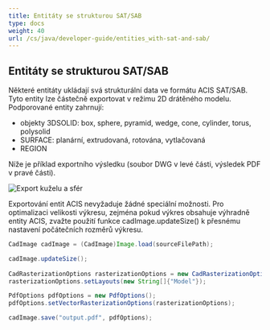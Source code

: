 ```yaml
---
title: Entitáty se strukturou SAT/SAB
type: docs
weight: 40
url: /cs/java/developer-guide/entities_with-sat-and-sab/
---
```


## **Entitáty se strukturou SAT/SAB**

Některé entitáty ukládají svá strukturální data ve formátu ACIS SAT/SAB. Tyto entity lze částečně exportovat v režimu 2D drátěného modelu. Podporované entity zahrnují:

*	objekty 3DSOLID: box, sphere, pyramid, wedge, cone, cylinder, torus, polysolid
*	SURFACE: planární, extrudovaná, rotována, vytlačovaná
*	REGION

Níže je příklad exportního výsledku (soubor DWG v levé části, výsledek PDF v pravé části).

![Export kuželu a sfér](/cad/_assets/guide/coneAndSpheres.png)

Exportování entit ACIS nevyžaduje žádné speciální možnosti. Pro optimalizaci velikosti výkresu, zejména pokud výkres obsahuje výhradně entity ACIS, zvažte použití funkce cadImage.updateSize() k přesnému nastavení počátečních rozměrů výkresu.

```java
CadImage cadImage = (CadImage)Image.load(sourceFilePath);

cadImage.updateSize();
	
CadRasterizationOptions rasterizationOptions = new CadRasterizationOptions();
rasterizationOptions.setLayouts(new String[]{"Model"});

PdfOptions pdfOptions = new PdfOptions();
pdfOptions.setVectorRasterizationOptions(rasterizationOptions);

cadImage.save("output.pdf", pdfOptions);
```
